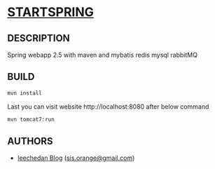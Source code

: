 [STARTSPRING](https://github.com/leechedan/shopping-rabbitMQ-redis-mysql)
====

## DESCRIPTION
Spring webapp 2.5 with maven and mybatis redis mysql rabbitMQ
## BUILD
```bash
mvn install
```
Last you can visit website http://localhost:8080 after below command
```bash
mvn tomcat7:run
```
## AUTHORS

* [leechedan Blog]( http://sisi-orange-gmail-com.iteye.com) (sis.orange@gmail.com)

